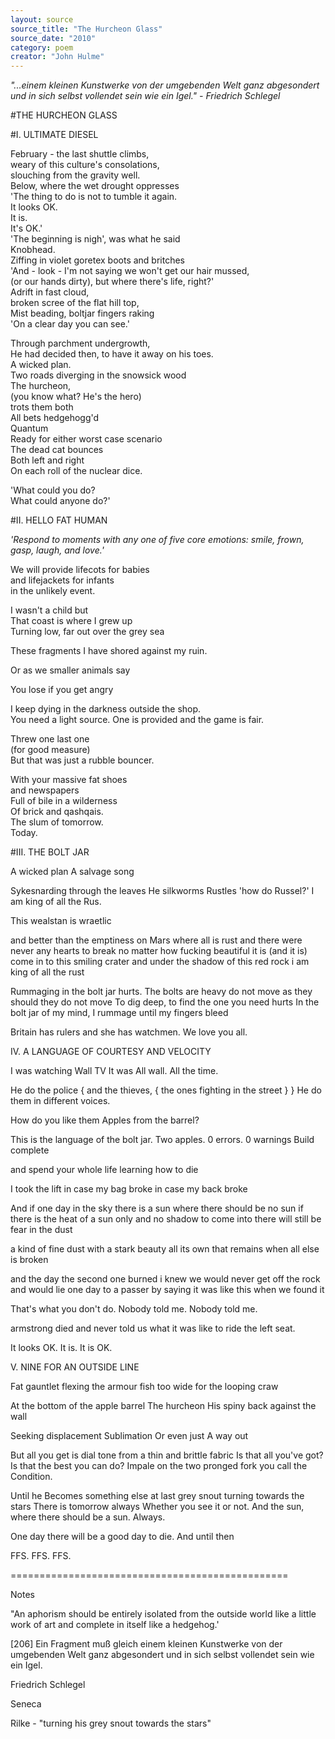 ```yaml
---
layout: source
source_title: "The Hurcheon Glass"
source_date: "2010"
category: poem
creator: "John Hulme"
---
```

 
 _"...einem kleinen Kunstwerke von der umgebenden Welt ganz abgesondert und in sich selbst vollendet sein wie ein Igel." - Friedrich Schlegel_


#THE HURCHEON GLASS

#I. ULTIMATE DIESEL

February - the last shuttle climbs,  
weary of this culture's consolations,  
slouching from the gravity well.  
Below, where the wet drought oppresses  
'The thing to do is not to tumble it again.  
It looks OK.  
It is.  
It's OK.'  
'The beginning is nigh', was what he said  
Knobhead.  
Ziffing in violet goretex boots and britches  
'And - look - I'm not saying we won't get our hair mussed,  
(or our hands dirty), but where there's life, right?'  
Adrift in fast cloud,  
broken scree of the flat hill top,   
Mist beading, boltjar fingers raking  
'On a clear day you can see.'  

Through parchment undergrowth,  
He had decided then, to have it away on his toes.  
A wicked plan.  
Two roads diverging in the snowsick wood  
The hurcheon,  
(you know what? He's the hero)  
trots them both  
All bets hedgehogg'd  
Quantum  
Ready for either worst case scenario  
The dead cat bounces  
Both left and right  
On each roll of the nuclear dice.  

'What could you do?  
What could anyone do?'  

#II. HELLO FAT HUMAN

_'Respond to moments with any one of five core emotions: smile, frown, gasp, laugh, and love.'_
 
We will provide lifecots for babies  
and lifejackets for infants  
in the unlikely event.  

I wasn't a child but  
That coast is where I grew up  
Turning low, far out over the grey sea  

These fragments I have shored against my ruin.  

Or as we smaller animals say  

You lose if you get angry  

I keep dying in the darkness outside the shop.  
You need a light source.  One is provided and the game is fair.  

Threw one last one  
(for good measure)  
But that was just a rubble bouncer.  

With your massive fat shoes  
and newspapers  
Full of bile in a wilderness  
Of brick and qashqais.  
The slum of tomorrow.  
Today.  

#III. THE BOLT JAR

A wicked plan
A salvage song

Sykesnarding through the leaves
He silkworms
Rustles
 'how do Russel?'
I am king of all the Rus.

This wealstan is wraetlic

and better than the emptiness
on Mars where all is rust
and there were never any hearts to break
no matter how fucking beautiful it is
(and it is)
come in
to this smiling crater and
under the shadow of this red rock
i am
king of all the rust

Rummaging in the bolt jar
hurts.
The bolts are heavy
do not move as they should
they do not move
To dig deep, to find the one you need
hurts
In the bolt jar of my mind, 
I rummage until my fingers bleed

Britain has rulers and she has watchmen.
We love you all.

IV. A LANGUAGE OF COURTESY AND VELOCITY

I was watching Wall TV
It was
All wall.
All the time.

He do the police {
	and the thieves, {
		the ones fighting in the street
	}
}
He do them in different voices.

How do you like them
Apples from the barrel?

This is the language of the bolt jar.
Two apples.
0 errors.  0 warnings
Build complete

and spend your whole life
learning how to die

I took the lift 
in case my bag broke
in case my back broke

And if one day
in the sky there is a sun
where there should be no sun
if there is the heat of a sun only
and no shadow to come into
there will still be fear
in the dust

a kind of fine dust
with a stark beauty all its own
that remains
when all else is broken

and the day the second one burned
i knew we would never get off the rock
and would lie
one day 
to a passer by
saying
it was like this when we found it

That's what you don't do.
Nobody told me.
Nobody told me.

armstrong died and never told us
what it was like
to ride the left seat.

It looks OK.
It is.  It is OK.

V. NINE FOR AN OUTSIDE LINE

Fat gauntlet flexing
the armour fish
too wide for the looping craw

At the bottom of the apple barrel
The hurcheon
His spiny back against the wall

Seeking displacement
Sublimation
Or even just
A way out

But all you get is dial tone from a thin and brittle fabric
Is that all you've got?
Is that the best you can do?
Impale on the two pronged fork you call the Condition.

Until
he
Becomes something else at last
grey snout turning towards the stars
There is tomorrow always
Whether you see it or not.
And the sun, where there should be a sun.
Always.

One day there will be a good day to die.
And until then

FFS. FFS. FFS.

================================================


Notes

"An aphorism should be entirely isolated from the outside world like a little work of art and complete in itself like a hedgehog.'

[206] Ein Fragment muß gleich einem kleinen Kunstwerke von der umgebenden Welt ganz abgesondert und in sich selbst vollendet sein wie ein Igel.

Friedrich Schlegel


Seneca 

Rilke - "turning his grey snout towards the stars"
